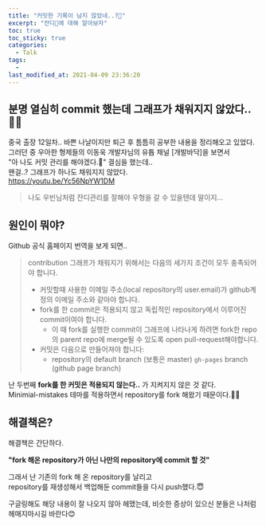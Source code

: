 ```yaml
---
title: "커밋한 기록이 남지 않았네..?🤯"
excerpt: "잔디🌱에 대해 알아보자"
toc: true
toc_sticky: true
categories:
  - Talk
tags:
  - 
last_modified_at: 2021-04-09 23:36:20
---
```


## 분명 열심히 commit 했는데 그래프가 채워지지 않았다..🤷‍♂️
  
중국 출장 12일차.. 바쁜 나날이지만 퇴근 후 틈틈히 공부한 내용을 정리해오고 있었다.  
그러던 중 우아한 형제들의 이동욱 개발자님의 유튭 채널 [개발바닥]을 보면서  
"아 나도 커밋 관리를 해야겠다.🤨" 결심을 했는데..  
왠걸..? 그래프가 하나도 채워지지 않았다.  
<https://youtu.be/Yc56NpYW1DM>

> 나도 우빈님처럼 잔디관리를 잘해야 우형을 갈 수 있을텐데 말이지...

## 원인이 뭐야?

Github 공식 홈페이지 번역을 보게 되면..  

> contribution 그래프가 채워지기 위해서는 다음의 세가지 조건이 모두 충족되어야 합니다.  
> - 커밋할때 사용한 이메일 주소(local repository의 user.email)가 github계정의 이메일 주소와 같아야 합니다.
> - fork를 한 commit은 적용되지 않고 독립적인 repository에서 이루어진 commit이여야 합니다.
>   - 이 때 fork를 실행한 commit이 그래프에 나타나게 하려면 fork한 repo의 parent repo에 merge될 수 있도록 open pull-request해야합니다.
> - 커밋은 다음으로 만들어져야 합니다:
>   - repository의 default branch (보통은 master)
`gh-pages` branch (github page branch)

난 두번째 **fork를 한 커밋은 적용되지 않는다..** 가 지켜지지 않은 것 같다.  
Minimial-mistakes 테마를 적용하면서 repository를 fork 해왔기 때문이다.🤦‍♂️

## 해결책은?

해결책은 간단하다.  

**"fork 해온 repository가 아닌 나만의 repository에 commit 할 것"**  
  
그래서 난 기존의 fork 해 온 repository를 날리고  
repository를 재생성해서 백업해둔 commit들을 다시 push했다.😇  
  
구글링해도 해당 내용이 잘 나오지 않아 헤맸는데, 비슷한 증상이 있으신 분들은 나처럼 헤매지마시길 바란다😊
  